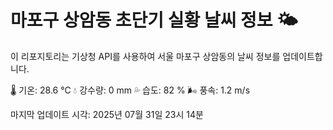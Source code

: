 
# 마포구 상암동 초단기 실황 날씨 정보 🌤️

이 리포지토리는 기상청 API를 사용하여 서울 마포구 상암동의 날씨 정보를 업데이트합니다. 

🌡️ 기온: 28.6 ℃
💧 강수량: 0 mm
💦 습도: 82 %
🌬️ 풍속: 1.2 m/s

마지막 업데이트 시각: 2025년 07월 31일 23시 14분    
